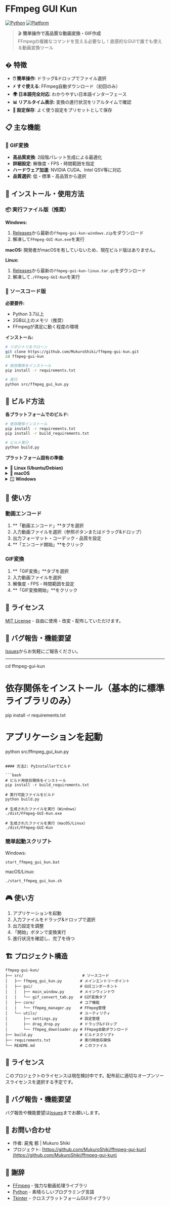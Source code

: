 # FFmpeg GUI Kun

[![Python](https://img.shields.io/badge/Python-3.7%2B-blue.svg)](https://www.python.org/downloads/)
[![Platform](https://img.shields.io/badge/Platform-Windows%20%7C%20Linux-lightgrey.svg)](https://github.com/MukuroShiki/ffmpeg-gui-kun)

> 🎬 **簡単操作で高品質な動画変換・GIF作成**  
> FFmpegの複雑なコマンドを覚える必要なし！直感的なGUIで誰でも使える動画変換ツール

## � 特徴

- **🖱️ 簡単操作**: ドラッグ&ドロップでファイル選択
- **⚡ すぐ使える**: FFmpeg自動ダウンロード（初回のみ）
- **🌍 日本語完全対応**: わかりやすい日本語インターフェース
- **📊 リアルタイム表示**: 変換の進行状況をリアルタイムで確認
- **💾 設定保存**: よく使う設定をプリセットとして保存

## 📋 主な機能

### 🎨 GIF変換
- **高品質変換**: 2段階パレット生成による最適化
- **詳細設定**: 解像度・FPS・時間範囲を指定
- **ハードウェア加速**: NVIDIA CUDA、Intel QSV等に対応
- **品質選択**: 低・標準・高品質から選択

## 🚀 インストール・使用方法

### 📦 実行ファイル版（推奨）

**Windows:**
1. [Releases](https://github.com/MukuroShiki/ffmpeg-gui-kun/releases)から最新の`ffmpeg-gui-kun-windows.zip`をダウンロード
2. 解凍して`FFmpeg-GUI-Kun.exe`を実行

**macOS:**
開発者がmacOSを有していないため、現在ビルド版はありません。

**Linux:**
1. [Releases](https://github.com/MukuroShiki/ffmpeg-gui-kun/releases)から最新の`ffmpeg-gui-kun-linux.tar.gz`をダウンロード
2. 解凍して`./FFmpeg-GUI-Kun`を実行

### 🐍 ソースコード版

**必要要件:**
- Python 3.7以上
- 2GB以上のメモリ（推奨）
- FFmpegが満足に動く程度の環境

**インストール:**
```bash
# リポジトリをクローン
git clone https://github.com/MukuroShiki/ffmpeg-gui-kun.git
cd ffmpeg-gui-kun

# 依存関係をインストール
pip install -r requirements.txt

# 実行
python src/ffmpeg_gui_kun.py
```

## 🔧 ビルド方法

**各プラットフォームでのビルド:**

```bash
# 依存関係インストール
pip install -r requirements.txt
pip install -r build_requirements.txt

# ビルド実行
python build.py
```

**プラットフォーム固有の準備:**

<details>
<summary>🐧 <strong>Linux (Ubuntu/Debian)</strong></summary>

```bash
# システム依存関係
sudo apt update
sudo apt install -y python3 python3-pip python3-venv python3-tk
sudo apt install -y build-essential pkg-config libffi-dev

# ビルド
python3 -m venv venv
source venv/bin/activate
pip install -r requirements.txt
pip install -r build_requirements.txt
python build.py
```
</details>

<details>
<summary>🍎 <strong>macOS</strong></summary>

```bash
# Homebrewでの依存関係インストール
brew install python3 python-tk

# ビルド
python3 -m venv venv
source venv/bin/activate
pip install -r requirements.txt
pip install -r build_requirements.txt
python build.py
```
</details>

<details>
<summary>🪟 <strong>Windows</strong></summary>

```powershell
# 仮想環境作成
python -m venv venv
venv\Scripts\activate

# 依存関係インストール
pip install -r requirements.txt
pip install -r build_requirements.txt

# ビルド
python build.py
```
</details>

## 📖 使い方

### 動画エンコード
1. **「動画エンコード」**タブを選択
2. 入力動画ファイルを選択（参照ボタンまたはドラッグ&ドロップ）
3. 出力フォーマット・コーデック・品質を設定
4. **「エンコード開始」**をクリック

### GIF変換
1. **「GIF変換」**タブを選択
2. 入力動画ファイルを選択
3. 解像度・FPS・時間範囲を設定
4. **「GIF変換開始」**をクリック

## 📝 ライセンス

[MIT License](LICENSE) - 自由に使用・改変・配布していただけます。

## 🐛 バグ報告・機能要望

[Issues](https://github.com/MukuroShiki/ffmpeg-gui-kun/issues)からお気軽にご報告ください。

---

cd ffmpeg-gui-kun

# 依存関係をインストール（基本的に標準ライブラリのみ）
pip install -r requirements.txt

# アプリケーションを起動
python src/ffmpeg_gui_kun.py
```

#### 方法2: PyInstallerでビルド

```bash
# ビルド用依存関係をインストール
pip install -r build_requirements.txt

# 実行可能ファイルをビルド
python build.py

# 生成されたファイルを実行（Windows）
./dist/FFmpeg-GUI-Kun.exe

# 生成されたファイルを実行（macOS/Linux）
./dist/FFmpeg-GUI-Kun
```

### 簡単起動スクリプト

Windows:
```batch
start_ffmpeg_gui_kun.bat
```

macOS/Linux:
```bash
./start_ffmpeg_gui_kun.sh
```

## 🎮 使い方

1. アプリケーションを起動
3. 入力ファイルをドラッグ&ドロップで選択
4. 出力設定を調整
5. 「開始」ボタンで変換実行
6. 進行状況を確認し、完了を待つ

## 🏗️ プロジェクト構造

```
ffmpeg-gui-kun/
├── src/                          # ソースコード
│   ├── ffmpeg_gui_kun.py        # メインエントリーポイント
│   ├── gui/                     # GUIコンポーネント
│   │   ├── main_window.py       # メインウィンドウ
│   │   └── gif_convert_tab.py   # GIF変換タブ
│   ├── core/                    # コア機能
│   │   └── ffmpeg_manager.py    # FFmpeg管理
│   └── utils/                   # ユーティリティ
│       ├── settings.py          # 設定管理
│       ├── drag_drop.py         # ドラッグ&ドロップ
│       └── ffmpeg_downloader.py # FFmpeg自動ダウンロード
├── build.py                     # ビルドスクリプト
├── requirements.txt             # 実行時依存関係
└── README.md                    # このファイル
```

## 📝 ライセンス

このプロジェクトのライセンスは現在検討中です。配布前に適切なオープンソースライセンスを選択する予定です。

## 🐛 バグ報告・機能要望

バグ報告や機能要望は[Issues](https://github.com/MukuroShiki/ffmpeg-gui-kun/issues)までお願いします。

## 📧 お問い合わせ

- 作者: 屍鬼 骸 | Mukuro Shiki
- プロジェクト: [https://github.com/MukuroShiki/ffmpeg-gui-kun](https://github.com/MukuroShiki/ffmpeg-gui-kun)

## 🙏 謝辞

- [FFmpeg](https://ffmpeg.org/) - 強力な動画処理ライブラリ
- [Python](https://www.python.org/) - 素晴らしいプログラミング言語
- [Tkinter](https://docs.python.org/3/library/tkinter.html) - クロスプラットフォームGUIライブラリ
